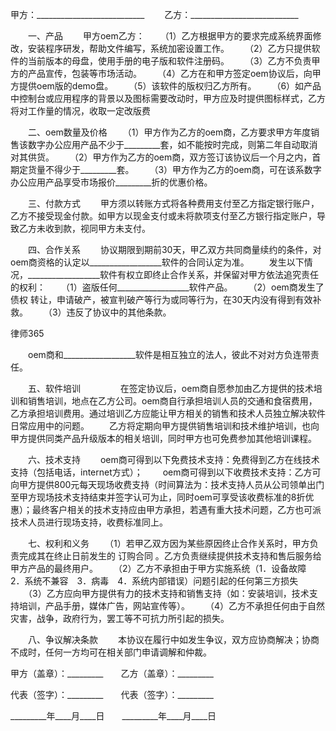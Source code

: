 
 


甲方：___________________________
　　乙方：___________________________


　　一、产品 
　　甲方oem乙方：
　　（1）乙方根据甲方的要求完成系统界面修改，安装程序研发，帮助文件编写，系统加密设置工作。 
　　（2）乙方只提供软件的当前版本的母盘，使用手册的电子版和软件注册码。 
　　（3）乙方不负责甲方的产品宣传，包装等市场活动。 
　　（4）乙方在和甲方签定oem协议后，向甲方提供oem版的demo盘。 
　　（5）该软件的版权归乙方所有。 
　　（6）如产品中控制台或应用程序的背景以及图标需要改动时，甲方应及时提供图标样式，乙方将对工作量的情况，收取一定改版费


　　二、oem数量及价格 
　　（1）甲方作为乙方的oem商，乙方要求甲方年度销售该数字办公应用产品不少于_________套，如不能按时完成，则第二年自动取消对其供货。 
　　（2）甲方作为乙方的oem商，双方签订该协议后一个月之内，首期定货量不得少于_________套。 
　　（3）甲方作为乙方的oem商，可在该系数字办公应用产品享受市场报价_________折的优惠价格。 


　　三、付款方式 
　　甲方须以转账方式将各种费用支付至乙方指定银行账户，乙方不接受现金付款。如甲方以现金支付或未将款项支付至乙方银行指定账户，导致乙方未收到款，视同甲方未支付。 


　　四、合作关系 
　　协议期限到期前30天，甲乙双方共同商量续约的条件，对oem商资格的认定以__________________软件的合同认定为准。 
　　发生以下情况，__________________软件有权立即终止合作关系，并保留对甲方依法追究责任的权利： 
　　（1）盗版任何__________________软件产品。
　　（2）oem商发生了
债权
转让，申请破产，被宣判破产等行为或同等行为，在30天内没有得到有效补救。
　　（3）违反了协议中的其他条款。




 
律师365






　　oem商和__________________软件是相互独立的法人，彼此不对对方负连带责任。 




　　五、软件培训 　　
　　在签定协议后，oem商自愿参加由乙方提供的技术培训和销售培训，地点在乙方公司。oem商自行承担培训人员的交通和食宿费用，乙方承担培训费用。通过培训乙方应能让甲方相关的销售和技术人员独立解决软件日常应用中的问题。 
　　乙方将定期向甲方提供销售培训和技术维护培训，也向甲方提供同类产品升级版本的相关培训，同时甲方也可免费参加其他培训课程。
 
　　六、技术支持 
　　oem商可得到以下免费技术支持：免费得到乙方在线技术支持（包括电话，internet方式）； 
　　oem商可得到以下收费技术支持：乙方可向甲方提供800元每天现场收费支持（时间算法为：技术支持人员从公司领单出门至甲方现场技术支持结束并签字认可为止，同时oem可享受该收费标准的8折优惠）；最终客户相关的技术支持应由甲方承担，若遇有重大技术问题，乙方也可派技术人员进行现场支持，收费标准同上。 


　　七、权利和义务 
　　（1）若甲乙双方因为某些原因终止合作关系时，甲方负责完成其在终止日前发生的
订购合同
。乙方负责继续提供技术支持和售后服务给甲方产品的最终用户。 
　　（2）乙方不承担由于甲方实施系统（1．设备故障　2．系统不兼容　3．病毒　4．系统内部错误）问题引起的任何第三方损失
　　（3）乙方应向甲方提供有力的技术支持和销售支持（如：安装培训，技术支持培训，产品手册，媒体广告，网站宣传等）。
　　（4）乙方不承担任何由于自然灾害，战争，政府行为，罢工等不可抗力所引起的损失。 


　　八、争议解决条款 
　　本协议在履行中如发生争议，双方应协商解决；协商不成时，任何一方均可在相关部门申请调解和仲裁。


 



 
甲方（盖章）：_________　　乙方（盖章）：_________
 
代表（签字）：_________　　代表（签字）：_________
 
_________年____月____日　　_________年____月____日
 

 
 

 
 
 
  
 
  
 
   


   
 

   


   


   
 
 
  
 
 
 

